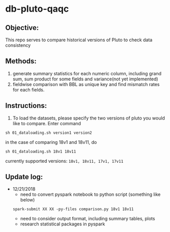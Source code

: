 # db-pluto-qaqc

## Objective:
This repo serves to compare historical versions of Pluto to check data consistency

## Methods:
1. generate summary statistics for each numeric column, including grand sum, sum product for some fields and variance(not yet implemented)
2. fieldwise comparison with BBL as unique key and find mismatch rates for each fields.

## Instructions:
1. To load the datasets, please specify the two versions of pluto you would like to compare. Enter command
```
sh 01_dataloading.sh version1 version2
```
in the case of comparing 18v1 and 18v11, do
```
sh 01_dataloading.sh 18v1 18v11
```
currently supported versions: ```18v1, 18v11, 17v1, 17v11```

## Update log:
* 12/21/2018
  * need to convert pyspark notebook to python script (something like below)
  ```
  spark-submit XX XX -py-files comparison.py 18v1 18v11
  ```
  * need to consider output format, including summary tables, plots
  * research statistical packages in pyspark
